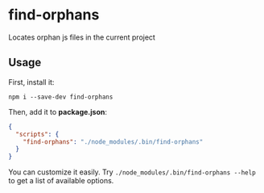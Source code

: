 # find-orphans
Locates orphan js files in the current project

## Usage

First, install it:
```
npm i --save-dev find-orphans
```

Then, add it to **package.json**:
```json
{
  "scripts": {
    "find-orphans": "./node_modules/.bin/find-orphans"
  }
}
```

You can customize it easily. Try `./node_modules/.bin/find-orphans --help` to
get a list of available options.

